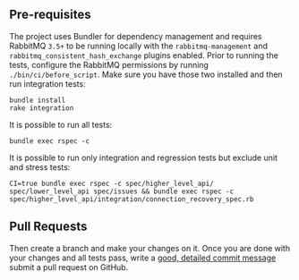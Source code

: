 ## Pre-requisites

The project uses Bundler for dependency management and requires RabbitMQ `3.5+` to be running
locally with the `rabbitmq-management` and `rabbitmq_consistent_hash_exchange` plugins enabled. Prior to running the tests, configure the RabbitMQ permissions
by running `./bin/ci/before_script`. Make
sure you have those two installed and then run integration tests:

    bundle install
    rake integration
    
It is possible to run all tests:

    bundle exec rspec -c

It is possible to run only integration and regression tests but exclude unit and stress tests:

    CI=true bundle exec rspec -c spec/higher_level_api/ spec/lower_level_api spec/issues && bundle exec rspec -c spec/higher_level_api/integration/connection_recovery_spec.rb

## Pull Requests

Then create a branch and make your changes on it. Once you are done with your changes and all
tests pass, write a [good, detailed commit message](http://tbaggery.com/2008/04/19/a-note-about-git-commit-messages.html) submit a pull request on GitHub.
